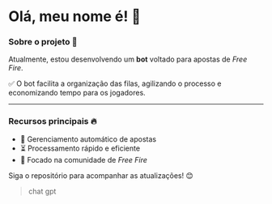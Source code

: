 # Olá, meu nome é! 👋  

### Sobre o projeto 🚀  
Atualmente, estou desenvolvendo um **bot** voltado para apostas de *Free Fire*.  

✅ O bot facilita a organização das filas, agilizando o processo e economizando tempo para os jogadores.  

---

### Recursos principais 🔥  
- 📌 Gerenciamento automático de apostas  
- ⏳ Processamento rápido e eficiente  
- 🎯 Focado na comunidade de *Free Fire*  

Siga o repositório para acompanhar as atualizações! 😊  

> chat gpt
